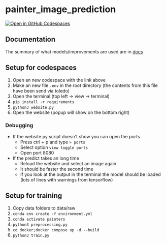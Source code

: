 # painter_image_prediction

[![Open in GitHub Codespaces](https://github.com/codespaces/badge.svg)](https://github.com/codespaces/new?hide_repo_select=true&ref=main&repo=545509676&machine=basicLinux32gb&location=WestEurope)


## Documentation

The summary of what models/improvements are used are in [docs](docs/README.md)

## Setup for codespaces

1. Open an new codespace with the link above
2. Make an new file `.env` in the root directory (the contents from this file have been send via toledo)
3. Open the terminal (top left -> view -> terminal)
4. `pip install -r requirements`
5. `python3 website.py`
6. Open the website (popup will show on the bottom right)

### Debugging
- If the website.py script doesn't show you can open the ports
  - Press ctrl + p and type `> ports`
  - Select option `view toggle ports`
  - Open port 8080
- If the predict takes an long time
  - Reload the website and select an image again
  - It should be faster the second time
  - If you look at the output in the terminal the model should be loaded (lots of lines with warnings from tensorflow) 

## Setup for training 

1. Copy data folders to data/raw
2. `conda env create -f environment.yml`
3. `conda activate painters`
4. `python3 preprocessing.py`
5. `cd docker;docker compose up -d --build`
6. `python3 train.py`
